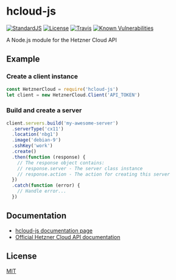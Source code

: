 # hcloud-js

[![StandardJS](https://img.shields.io/badge/code--style-standard-yellowgreen.svg?style=flat)](https://standardjs.com)
[![License](https://img.shields.io/badge/license-MIT-blue.svg?style=flat)](LICENSE.md)
[![Travis](https://img.shields.io/travis/dennisbruner/hcloud-js.svg?style=flat)](https://travis-ci.org/dennisbruner/hcloud-js)
[![Known Vulnerabilities](https://snyk.io/test/github/dennisbruner/hcloud-js/badge.svg?targetFile=package.json)](https://snyk.io/test/github/dennisbruner/hcloud-js?targetFile=package.json)

A Node.js module for the Hetzner Cloud API

## Example

### Create a client instance

```javascript
const HetznerCloud = require('hcloud-js')
let client = new HetznerCloud.Client('API_TOKEN')
```

### Build and create a server

```javascript
client.servers.build('my-awesome-server')
  .serverType('cx11')
  .location('nbg1')
  .image('debian-9')
  .sshKey('work')
  .create()
  .then(function (response) {
    // The response object contains:
    // response.server - The server class instance
    // response.action - The action for creating this server
  })
  .catch(function (error) {
    // Handle error...
  })
```

## Documentation

 - [hcloud-js documentation page](https://hcloud-js.readthedocs.org/)
 - [Official Hetzner Cloud API documentation](https://docs.hetzner.cloud/)

## License

[MIT](LICENSE.md)
